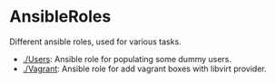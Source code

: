 # AnsibleRoles
Different ansible roles, used for various tasks.

- [./Users](Users): Ansible role for populating some dummy users.
- [./Vagrant](Vagrant): Ansible role for add vagrant boxes with libvirt provider.
